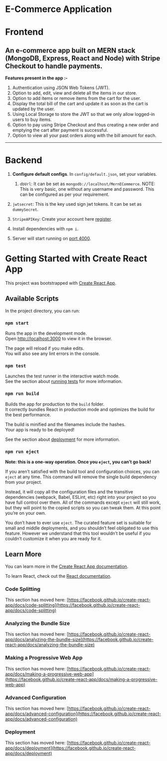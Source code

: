 # E-Commerce Application
# Frontend
## An e-commerce app built on MERN stack (MongoDB, Express, React and Node) with Stripe Checkout to handle payments.
__Features present in the app :-__
1. Authentication using JSON Web Tokens (JWT).
2. Option to add, edit, view and delete all the items in our store.
3. Option to add items or remove items from the cart for the user.
4. Display the total bill of the cart and update it as soon as the cart is updated by the user.
5. Using Local Storage to store the JWT so that we only allow logged-in users to buy items.
6. Option to pay using Stripe Checkout and thus creating a new order and emptying the cart after payment is successful.
7. Option to view all your past orders along with the bill amount for each.
---


# Backend

1.  **Configure default configs**. In `config/default.json`, set your variables.

	1. `dbUrl`: It can be set as `mongodb://localhost/MernECommerce`.
NOTE: This is very basic, one without any username and password. This can be configured as per your requirement.
  2. `jwtsecret`: This is the key used sign jwt tokens. It can be set as `dummySecret`.
  3. `StripeAPIKey`: Create your account here [register](https://dashboard.stripe.com/register).
2. Install dependencies with `npm i`.
3. Server will start running on [port 4000](http://localhost:4000).

# Getting Started with Create React App

This project was bootstrapped with [Create React App](https://github.com/facebook/create-react-app).

## Available Scripts

In the project directory, you can run:

### `npm start`

Runs the app in the development mode.\
Open [http://localhost:3000](http://localhost:3000) to view it in the browser.

The page will reload if you make edits.\
You will also see any lint errors in the console.

### `npm test`

Launches the test runner in the interactive watch mode.\
See the section about [running tests](https://facebook.github.io/create-react-app/docs/running-tests) for more information.

### `npm run build`

Builds the app for production to the `build` folder.\
It correctly bundles React in production mode and optimizes the build for the best performance.

The build is minified and the filenames include the hashes.\
Your app is ready to be deployed!

See the section about [deployment](https://facebook.github.io/create-react-app/docs/deployment) for more information.

### `npm run eject`

**Note: this is a one-way operation. Once you `eject`, you can’t go back!**

If you aren’t satisfied with the build tool and configuration choices, you can `eject` at any time. This command will remove the single build dependency from your project.

Instead, it will copy all the configuration files and the transitive dependencies (webpack, Babel, ESLint, etc) right into your project so you have full control over them. All of the commands except `eject` will still work, but they will point to the copied scripts so you can tweak them. At this point you’re on your own.

You don’t have to ever use `eject`. The curated feature set is suitable for small and middle deployments, and you shouldn’t feel obligated to use this feature. However we understand that this tool wouldn’t be useful if you couldn’t customize it when you are ready for it.

## Learn More

You can learn more in the [Create React App documentation](https://facebook.github.io/create-react-app/docs/getting-started).

To learn React, check out the [React documentation](https://reactjs.org/).

### Code Splitting

This section has moved here: [https://facebook.github.io/create-react-app/docs/code-splitting](https://facebook.github.io/create-react-app/docs/code-splitting)

### Analyzing the Bundle Size

This section has moved here: [https://facebook.github.io/create-react-app/docs/analyzing-the-bundle-size](https://facebook.github.io/create-react-app/docs/analyzing-the-bundle-size)

### Making a Progressive Web App

This section has moved here: [https://facebook.github.io/create-react-app/docs/making-a-progressive-web-app](https://facebook.github.io/create-react-app/docs/making-a-progressive-web-app)

### Advanced Configuration

This section has moved here: [https://facebook.github.io/create-react-app/docs/advanced-configuration](https://facebook.github.io/create-react-app/docs/advanced-configuration)

### Deployment

This section has moved here: [https://facebook.github.io/create-react-app/docs/deployment](https://facebook.github.io/create-react-app/docs/deployment)
